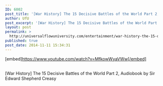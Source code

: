 ```yaml
---
ID: 6002
post_title: '[War History] The 15 Decisive Battles of the World Part 2,  by Sir Edward Shepherd Creasy'
author: UfU
post_excerpt: '[War History] The 15 Decisive Battles of the World Part 2, Audiobook by Sir Edward Shepherd Creasy'
layout: post
permalink: >
  http://universalflowuniversity.com/entertainment/war-history-the-15-decisive-battles-of-the-world-part-2-by-sir-edward-shepherd-creasy/
published: true
post_date: 2014-11-11 15:34:31
---
```

[embed]https://www.youtube.com/watch?v=MfkowWyaVWw[/embed]</br></br>
<p>[War History] The 15 Decisive Battles of the World Part 2, Audiobook by Sir Edward Shepherd Creasy</p>